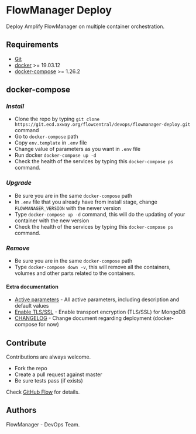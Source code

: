 # FlowManager Deploy

Deploy Amplify FlowManager on multiple container orchestration.

## Requirements

* [Git](https://git-scm.com/book/en/v2/Getting-Started-Installing-Git)
* [docker](https://docs.docker.com/engine/install/) >= 19.03.12
* [docker-compose](https://docs.docker.com/compose/install/) >= 1.26.2

## docker-compose

### ***Install***

* Clone the repo by typing `git clone https://git.ecd.axway.org/flowcentral/devops/flowmanager-deploy.git` command
* Go to `docker-compose` path
* Copy `env.template` in `.env` file
* Change value of parameters as you want in `.env` file
* Run docker `docker-compose up -d`
* Check the health of the services by typing this `docker-compose ps` command.

### ***Upgrade***

* Be sure you are in the same `docker-compose` path
* In `.env` file that you already have from install stage, change `FLOWMANAGER_VERSION` with the newer version
* Type `docker-compose up -d` command, this will do the updating of your container with the new version
* Check the health of the services by typing this `docker-compose ps` command.

### ***Remove***

* Be sure you are in the same `docker-compose` path
* Type `docker-compose down -v`, this will remove all the containers, volumes and other parts related to the containers.

#### Extra documentation

* [Active parameters](docs/parameters.md) - All active parameters, including description and default values
* [Enable TLS/SSL](docs/mongo_tls_ssl.md) - Enable transport encryption (TLS/SSL) for MongoDB
* [CHANGELOG](CHANGELOG.md) - Change document regarding deployment (docker-compose for now)

## Contribute

Contributions are always welcome.

* Fork the repo
* Create a pull request against master
* Be sure tests pass (if exists)

Check [GitHub Flow](https://guides.github.com/introduction/flow/) for details.

## Authors

FlowManager - DevOps Team.
